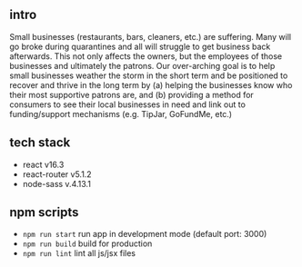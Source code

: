## intro
Small businesses (restaurants, bars, cleaners, etc.) are suffering. Many will go broke during quarantines and all will struggle to get business back afterwards. This not only affects the owners, but the employees of those businesses and ultimately the patrons. Our over-arching goal is to help small businesses weather the storm in the short term and be positioned to recover and thrive in the long term by (a) helping the businesses know who their most supportive patrons are, and (b) providing a method for consumers to see their local businesses in need and link out to funding/support mechanisms (e.g. TipJar, GoFundMe, etc.)

## tech stack
- react v16.3
- react-router v5.1.2
- node-sass v.4.13.1

## npm scripts
- `npm run start` run app in development mode (default port: 3000)
- `npm run build` build for production
- `npm run lint` lint all js/jsx files 
